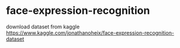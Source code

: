 # face-expression-recognition
download dataset from kaggle
https://www.kaggle.com/jonathanoheix/face-expression-recognition-dataset
